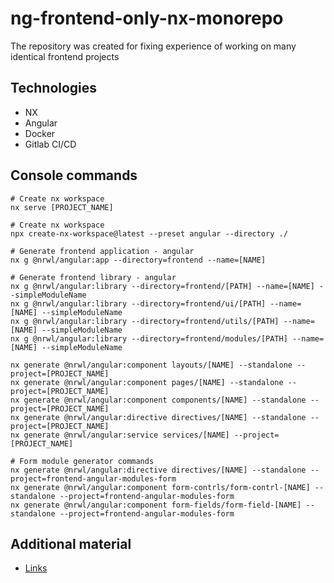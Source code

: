 # ng-frontend-only-nx-monorepo
The repository was created for fixing experience of working on many identical frontend projects

## Technologies
* NX
* Angular
* Docker
* Gitlab CI/CD

## Console commands
```shell
# Create nx workspace
nx serve [PROJECT_NAME]

# Create nx workspace
npx create-nx-workspace@latest --preset angular --directory ./

# Generate frontend application - angular
nx g @nrwl/angular:app --directory=frontend --name=[NAME]

# Generate frontend library - angular
nx g @nrwl/angular:library --directory=frontend/[PATH] --name=[NAME] --simpleModuleName
nx g @nrwl/angular:library --directory=frontend/ui/[PATH] --name=[NAME] --simpleModuleName
nx g @nrwl/angular:library --directory=frontend/utils/[PATH] --name=[NAME] --simpleModuleName
nx g @nrwl/angular:library --directory=frontend/modules/[PATH] --name=[NAME] --simpleModuleName

nx generate @nrwl/angular:component layouts/[NAME] --standalone --project=[PROJECT_NAME]
nx generate @nrwl/angular:component pages/[NAME] --standalone --project=[PROJECT_NAME]
nx generate @nrwl/angular:component components/[NAME] --standalone --project=[PROJECT_NAME]
nx generate @nrwl/angular:directive directives/[NAME] --standalone --project=[PROJECT_NAME]
nx generate @nrwl/angular:service services/[NAME] --project=[PROJECT_NAME]

# Form module generator commands
nx generate @nrwl/angular:directive directives/[NAME] --standalone --project=frontend-angular-modules-form
nx generate @nrwl/angular:component form-contrls/form-contrl-[NAME] --standalone --project=frontend-angular-modules-form
nx generate @nrwl/angular:component form-fields/form-field-[NAME] --standalone --project=frontend-angular-modules-form
```

## Additional material
* [Links](./docs/links.md)
